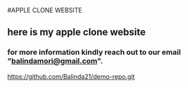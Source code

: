 #APPLE CLONE WEBSITE

## here is my apple clone website 
### for more information kindly reach out to our email "balindamori@gmail.com".


https://github.com/Balinda21/demo-repo.git


